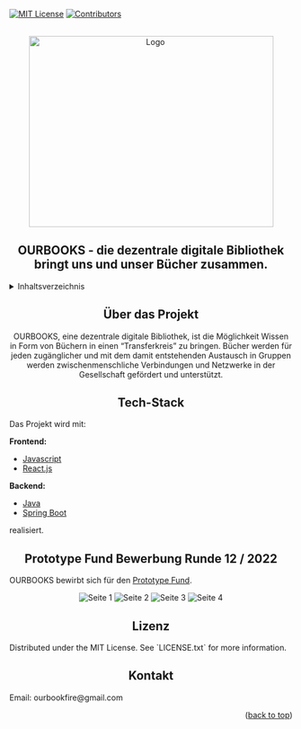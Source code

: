 <div id="top"></div>

<!-- PROJECT SHIELDS -->
[![MIT License][license-shield]][license-url]
[![Contributors][contributors-shield]][contributors-url]

<!-- PROJECT LOGO -->
<br />
<div align="center">
  <a href="https://github.com/norvin-sourcecode/ourbook-react-native-app">
    <img src="https://github.com/norvin-sourcecode/ourbooks/blob/main/repository-assets/ourbooknewlogo.png" alt="Logo" width="435" height="340">
  </a>

## OURBOOKS - die dezentrale digitale Bibliothek bringt uns und unser Bücher zusammen.
  
<!-- TABLE OF CONTENTS -->
<div width="100%" align="left">
  <details>
  <summary>Inhaltsverzeichnis</summary>
  <div>
    <ol>          
      <li>
        <a href="#über das Projekt">über das Projekt</a>
        <ul>
          <li><a href="#Tech-Stack">Tech-Stack</a></li>
        </ul>
      </li>
      <li><a href="#Prototype Fund Bewerbung Runde 12 2022">Prototype Fund Bewerbung Runde 12 / 2022</a></li>
      <li><a href="#Lizenz">Lizenz</a></li>
      <li><a href="#Kontakt">Kontakt</a></li>
    </ol>
  </details>
</div>
  
<!-- About the Project -->
## Über das Projekt 
  
OURBOOKS, eine dezentrale digitale Bibliothek, ist die Möglichkeit Wissen in Form von Büchern in einen “Transferkreis” zu bringen. 
Bücher werden für jeden zugänglicher und mit dem damit entstehenden Austausch in Gruppen 
werden zwischenmenschliche Verbindungen und Netzwerke in der Gesellschaft gefördert und unterstützt. 
  
<!-- Tech-Stack -->
## Tech-Stack
  
<div width="100%" align="left">
  Das Projekt wird mit:<p>

  **Frontend:**
  
  * [Javascript](https://de.wikipedia.org/wiki/JavaScript)
  * [React.js](https://reactjs.org/)
  
  <p>
    
  **Backend:**
  
  <p>
  
  * [Java](https://www.java.com/de/)
  * [Spring Boot](https://spring.io/projects/spring-boot)

  realisiert.
</div>
  
<!-- Application -->
## Prototype Fund Bewerbung Runde 12 / 2022
  
<div width="100%" align="left">
  
OURBOOKS bewirbt sich für den [Prototype Fund](https://prototypefund.de/).
  
</div>

![Seite 1](https://github.com/norvin-sourcecode/ourbooks/blob/main/repository-assets/ourbooks_pdf_bild_1.png?raw=true)
![Seite 2](https://github.com/norvin-sourcecode/ourbooks/blob/main/repository-assets/ourbooks_pdf_bild_2.png?raw=true)
![Seite 3](https://github.com/norvin-sourcecode/ourbooks/blob/main/repository-assets/ourbooks_pdf_bild_3.png?raw=true)
![Seite 4](https://github.com/norvin-sourcecode/ourbooks/blob/main/repository-assets/ourbooks_pdf_bild_4.png?raw=true)

<!-- LICENSE -->
## Lizenz

<div width="100%" align="left">
Distributed under the MIT License. See `LICENSE.txt` for more information.
</div>
  
<!-- Contact -->
## Kontakt

<div width="100%" align="left">
Email: ourbookfire@gmail.com
</div>

<p align="right">(<a href="#top">back to top</a>)</p>

<!-- MARKDOWN LINKS & IMAGES -->
[contributors-shield]: https://img.shields.io/github/contributors/norvin-sourcecode/ourbooks.svg?style=for-the-badge
[contributors-url]: https://github.com/norvin-sourcecode/ourbooks/graphs/contributors
[license-shield]: https://img.shields.io/github/license/norvin-sourcecode/ourbooks.svg?style=for-the-badge
[license-url]: https://github.com/norvin-sourcecode/ourbooks/blob/main/LICENSE
